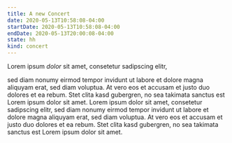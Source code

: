 ```yaml
---
title: A new Concert
date: 2020-05-13T10:58:08-04:00
startDate: 2020-05-13T10:58:08-04:00
endDate: 2020-05-13T20:00:08-04:00
state: hh
kind: concert
---
```


Lorem ipsum *dolor* sit amet, consetetur sadipscing elitr, 

sed diam nonumy eirmod tempor invidunt ut labore et dolore magna aliquyam erat, sed diam voluptua. At vero eos et accusam et justo duo dolores et ea rebum. Stet clita kasd gubergren, no sea takimata sanctus est Lorem ipsum dolor sit amet. Lorem ipsum dolor sit amet, consetetur sadipscing elitr, sed diam nonumy eirmod tempor invidunt ut labore et dolore magna aliquyam erat, sed diam voluptua. At vero eos et accusam et justo duo dolores et ea rebum. Stet clita kasd gubergren, no sea takimata sanctus est Lorem ipsum dolor sit amet.
